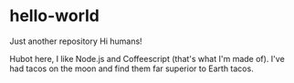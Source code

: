 # hello-world
Just another repository
Hi humans!

Hubot here, I like Node.js and Coffeescript (that's what I'm made of).
I've had tacos on the moon and find them far superior to Earth tacos.
